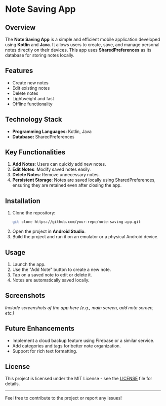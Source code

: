 # Note Saving App

## Overview
The **Note Saving App** is a simple and efficient mobile application developed using **Kotlin** and **Java**. It allows users to create, save, and manage personal notes directly on their devices. This app uses **SharedPreferences** as its database for storing notes locally.

## Features
- Create new notes
- Edit existing notes
- Delete notes
- Lightweight and fast
- Offline functionality

## Technology Stack
- **Programming Languages:** Kotlin, Java
- **Database:** SharedPreferences

## Key Functionalities
1. **Add Notes**: Users can quickly add new notes.
2. **Edit Notes**: Modify saved notes easily.
3. **Delete Notes**: Remove unnecessary notes.
4. **Persistent Storage**: Notes are saved locally using SharedPreferences, ensuring they are retained even after closing the app.

## Installation
1. Clone the repository:
   ```bash
   git clone https://github.com/your-repo/note-saving-app.git
   ```
2. Open the project in **Android Studio**.
3. Build the project and run it on an emulator or a physical Android device.

## Usage
1. Launch the app.
2. Use the "Add Note" button to create a new note.
3. Tap on a saved note to edit or delete it.
4. Notes are automatically saved locally.

## Screenshots
*Include screenshots of the app here (e.g., main screen, add note screen, etc.)*

## Future Enhancements
- Implement a cloud backup feature using Firebase or a similar service.
- Add categories and tags for better note organization.
- Support for rich text formatting.

## License
This project is licensed under the MIT License - see the [LICENSE](LICENSE) file for details.

---

Feel free to contribute to the project or report any issues!
